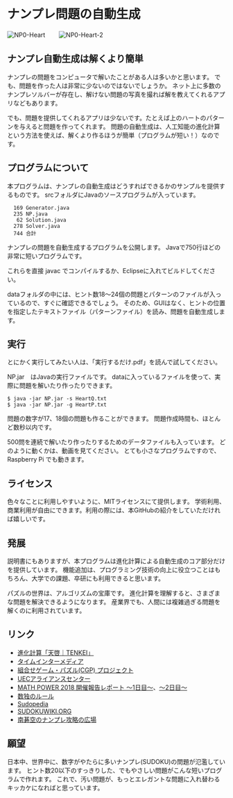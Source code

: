 # ナンプレ問題の自動生成
![NP0-Heart](https://user-images.githubusercontent.com/63762160/111978921-cfca1b80-8b47-11eb-9dad-c46e14e9a598.png)　　
![NP0-Heart-2](https://user-images.githubusercontent.com/63762160/111979291-3c451a80-8b48-11eb-8315-482d9a7584ff.png)

## ナンプレ自動生成は解くより簡単

ナンプレの問題をコンピュータで解いたことがある人は多いかと思います。
でも、問題を作った人は非常に少ないのではないでしょうか。
ネット上に多数のナンプレソルバーが存在し、解けない問題の写真を撮れば解を教えてくれるアプリなどもあります。

でも、問題を提供してくれるアプリは少ないです。たとえば上のハートのパターンを与えると問題を作ってくれます。
問題の自動生成は、人工知能の進化計算という方法を使えば、解くより作るほうが簡単（プログラムが短い！）なのです。

## プログラムについて

本プログラムは、ナンプレの自動生成はどうすればできるかのサンプルを提供するものです。
srcフォルダにJavaのソースプログラムが入っています。
```
  169 Generator.java
  235 NP.java
   62 Solution.java
  278 Solver.java
  744 合計
```
ナンプレの問題を自動生成するプログラムを公開します。
Javaで750行ほどの非常に短いプログラムです。

これらを直接 javac でコンパイルするか、Eclipseに入れてビルドしてください。

dataフォルダの中には、ヒント数18〜24個の問題とパターンのファイルが入っているので、すぐに確認できるでしょう。
そのため、GUIはなく、ヒントの位置を指定したテキストファイル（パターンファイル）を読み、問題を自動生成します。

## 実行

とにかく実行してみたい人は、「実行するだけ.pdf」を読んで試してください。

NP.jar　はJavaの実行ファイルです。
dataに入っているファイルを使って、実際に問題を解いたり作ったりできます。
```
$ java -jar NP.jar -s HeartQ.txt
$ java -jar NP.jar -g HeartP.txt
```
問題の数字が17、18個の問題も作ることができます。
問題作成時間も、ほとんど数秒以内です。

500問を連続で解いたり作ったりするためのデータファイルも入っています。
どのように動くかは、動画を見てください。
とても小さなプログラムですので、Raspberry Pi でも動きます。

## ライセンス

色々なことに利用しやすいように、MITライセンスにて提供します。
学術利用、商業利用が自由にできます。利用の際には、本GitHubの紹介をしていただければ嬉しいです。

## 発展

説明書にもありますが、本プログラムは進化計算による自動生成のコア部分だけを提供しています。
機能追加は、プログラミング技術の向上に役立つことはもちろん、大学での課題、卒研にも利用できると思います。

パズルの世界は、アルゴリズムの宝庫です。
進化計算を理解すると、さまざまな問題を解決できるようになります。
産業界でも、人間には複雑過ぎる問題を解くのに利用されています。

## リンク

- [進化計算「天啓｜TENKEI」](https://tenkei.ai/)
- [タイムインターメディア](https://www.timedia.co.jp/)
- [組合せゲーム・パズル(CGP) プロジェクト](http://www.alg.cei.uec.ac.jp/itohiro/Games/)
- [UECアライアンスセンター](https://www.uac.uec.ac.jp/)
- [MATH POWER 2018 開催報告レポート ～1日目～](https://wakara.co.jp/event/20181007)、[～2日目～](https://wakara.co.jp/event/20181008)
　
- [数独のルール](https://www.nikoli.co.jp/ja/puzzles/sudoku/)
- [Sudopedia](http://sudopedia.enjoysudoku.com/)
- [SUDOKUWIKI.ORG](https://www.sudokuwiki.org/)
- [南碁空のナンプレ攻略の広場](https://nangoqoo.jimdofree.com/)

## 願望

日本中、世界中に、数字がやたらに多いナンプレ(SUDOKU)の問題が氾濫しています。
ヒント数20以下のすっきりした、でもやさしい問題がこんな短いプログラムで作れます。
これで、汚い問題が、もっとエレガントな問題に入れ替わるキッカケになればと思っています。
